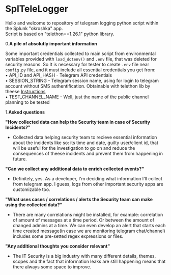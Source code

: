 # SplTeleLogger

Hello and welcome to repository of telegram logging python script within the Splunk "okroshka" app.  
Script is based on "telethon==1.26.1" python library. 

0.**A pile of absolutly important information**

Some important credentials collected to main script from environmental variables provided with ```load_dotenv()``` and ```.env``` file, that was deleted for security reasons. So It is necessary for tester to create ```.env``` file near ```config.py``` file, and it must include all essential credentials you get from:   
• API_ID and API_HASH - Telegram API credentials  
• SESSION_STRING - Telegram session name, using for login to telegram account without SMS authentification. Obtainable with telethon lib by theese <a href="https://docs.telethon.dev/en/stable/concepts/sessions.html#string-sessions">Instructions</a>  
• TEST_CHANNEL_NAME - Well, just the name of the public channel planning to be tested

1.**Asked questions**  

**"How collected data can help the Security team in case of Security Incidents?"**
- Collected data helping security team to recieve essential information about the incidents like so: its time and date, guilty user/client id, that will be useful for the investigation to go on and reduce the consequences of theese incidents and prevent them from happening in future.  

**"Can we collect any additional data to enrich collected events?"**
- Definitely, yes. As a developer, I'm deciding what information I'll collect from telegram app. I guess, logs from other important security apps are customizable too.  

**"What uses cases / correlations / alerts the Security team can make using the collected data?"**
- There are many correlations might be installed, for example: correlation of amount of messages at a time period. Or between the amount of changed admins at a time. We can even develop an alert that starts each time created message(in case we are monitoring telegram chat/channel) includes some pre-setted regex expressions or files.  

**"Any additional thoughts you consider relevant"**
- The IT Security is a big industry with many different details, themes, scopes and the fact that information leaks are still happening means that there always some space to improve.   
